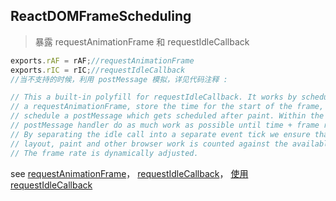 ## <span id="reactdomframescheduling">ReactDOMFrameScheduling</span>
>暴露 requestAnimationFrame 和 requestIdleCallback

```javascript
exports.rAF = rAF;//requestAnimationFrame
exports.rIC = rIC;//requestIdleCallback
//当不支持的时候，利用 postMessage 模拟，详见代码注释 :

// This a built-in polyfill for requestIdleCallback. It works by scheduling
// a requestAnimationFrame, store the time for the start of the frame, then
// schedule a postMessage which gets scheduled after paint. Within the
// postMessage handler do as much work as possible until time + frame rate.
// By separating the idle call into a separate event tick we ensure that
// layout, paint and other browser work is counted against the available time.
// The frame rate is dynamically adjusted.
```
see
[requestAnimationFrame](https://developer.mozilla.org/zh-CN/docs/Web/API/Window/requestAnimationFrame)，
[requestIdleCallback](https://developer.mozilla.org/zh-CN/docs/Web/API/Window/requestIdleCallback)，
[使用requestIdleCallback](http://www.cnblogs.com/galenyip/p/4856996.html)
